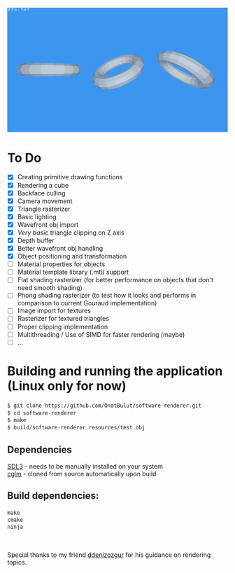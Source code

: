 <p align="center">
   <img alt="" src="window.png" />
</p>

# To Do

- [X] Creating primitive drawing functions
- [X] Rendering a cube
- [X] Backface culling
- [X] Camera movement
- [X] Triangle rasterizer
- [X] Basic lighting
- [X] Wavefront obj import
- [X] *Very basic* triangle clipping on Z axis
- [X] Depth buffer
- [X] Better wavefront obj handling
- [X] Object positioning and transformation
- [ ] Material properties for objects
- [ ] Material template library (.mtl) support
- [ ] Flat shading rasterizer (for better performance on objects that don't need smooth shading)
- [ ] Phong shading rasterizer (to test how it looks and performs in comparison to current Gouraud implementation)
- [ ] Image import for textures
- [ ] Rasterizer for textured triangles
- [ ] Proper clipping implementation
- [ ] Multithreading / Use of SIMD for faster rendering (maybe)
- [ ] ...

# Building and running the application (Linux only for now)
```bash
$ git clone https://github.com/OnatBulut/software-renderer.git
$ cd software-renderer
$ make
$ build/software-renderer resources/test.obj
```

## Dependencies
[SDL3](https://github.com/libsdl-org/SDL) - needs to be manually installed on your system\
[cglm](https://github.com/recp/cglm) - cloned from source automatically upon build

## Build dependencies:
```
make
cmake
ninja
```
\
\
Special thanks to my friend [ddenizozgur](https://github.com/ddenizozgur) for his guidance on rendering topics.
